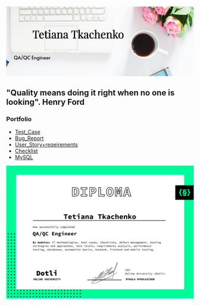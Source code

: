 ![Header](https://github.com/TetianaTkachenko-qa/TetianaTkachenko-qa/blob/main/assets/%D0%9E%D0%B1%D0%BA%D0%BB%D0%B0%D0%B4%D0%B8%D0%BD%D0%BA%D0%B0%20851x315%20%D0%BF.png)

## "Quality means doing it right when no one is looking".             Henry Ford

### Portfolio
<!-- BLOG-POST-LIST:START -->
<!-- BLOG-POST-LIST:END -->

- [Test_Case](https://github.com/TetianaTkachenko-qa/Test_Case.git)
- [Bug_Report](https://github.com/TetianaTkachenko-qa/Bug_Report.git)
- [User_Story+reqeirements](https://github.com/TetianaTkachenko-qa/User_Story-reqeirements.git)
- [Checklist](https://github.com/TetianaTkachenko-qa/Checklist.git)
- [MySQL](https://github.com/TetianaTkachenko-qa/MySQL.git)


![Diploma](https://github.com/TetianaTkachenko-qa/TetianaTkachenko-qa/blob/main/assets/QA_Engineer_(eng).jpg)

